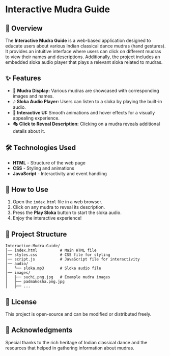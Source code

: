 # Interactive Mudra Guide

## 📌 Overview
The **Interactive Mudra Guide** is a web-based application designed to educate users about various Indian classical dance mudras (hand gestures). It provides an intuitive interface where users can click on different mudras to view their names and descriptions. Additionally, the project includes an embedded sloka audio player that plays a relevant sloka related to mudras.

## ✨ Features

- 📖 **Mudra Display:** Various mudras are showcased with corresponding images and names.
- 🎶 **Sloka Audio Player:** Users can listen to a sloka by playing the built-in audio.
- 🎨 **Interactive UI:** Smooth animations and hover effects for a visually appealing experience.
- 🎭 **Click to Reveal Description:** Clicking on a mudra reveals additional details about it.

## 🛠 Technologies Used

- **HTML** - Structure of the web page
- **CSS** - Styling and animations
- **JavaScript** - Interactivity and event handling

## 🚀 How to Use

1. Open the `index.html` file in a web browser.
2. Click on any mudra to reveal its description.
3. Press the **Play Sloka** button to start the sloka audio.
4. Enjoy the interactive experience!

## 📂 Project Structure

```
Interactive-Mudra-Guide/
│── index.html          # Main HTML file
│── styles.css          # CSS file for styling
│── script.js           # JavaScript file for interactivity
│── audio/
│   └── sloka.mp3       # Sloka audio file
│── images/
│   ├── suchi.png.jpg   # Example mudra images
│   ├── padmakosha.png.jpg
│   ├── ...
```

## 📜 License
This project is open-source and can be modified or distributed freely.

## 🙌 Acknowledgments
Special thanks to the rich heritage of Indian classical dance and the resources that helped in gathering information about mudras.
